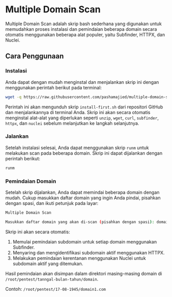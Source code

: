 # Multiple Domain Scan

Multiple Domain Scan adalah skrip bash sederhana yang digunakan untuk memudahkan proses instalasi dan pemindaian beberapa domain secara otomatis menggunakan beberapa alat populer, yaitu Subfinder, HTTPX, dan Nuclei.

## Cara Penggunaan

### Instalasi

Anda dapat dengan mudah menginstal dan menjalankan skrip ini dengan menggunakan perintah berikut pada terminal:

```bash
wget -q https://raw.githubusercontent.com/pashamajied/multiple-domain-scan/main/install-first.sh -O - | bash
```

Perintah ini akan mengunduh skrip `install-first.sh` dari repositori GitHub dan menjalankannya di terminal Anda. Skrip ini akan secara otomatis menginstal alat-alat yang diperlukan seperti `unzip`, `wget`, `curl`, `subfinder`, `httpx`, dan `nuclei` sebelum melanjutkan ke langkah selanjutnya.

### Jalankan
Setelah instalasi selesai, Anda dapat menggunakan skrip `runm` untuk melakukan scan pada beberapa domain. Skrip ini dapat dijalankan dengan perintah berikut:

```bash
runm
```

### Pemindaian Domain

Setelah skrip dijalankan, Anda dapat memindai beberapa domain dengan mudah. Cukup masukkan daftar domain yang ingin Anda pindai, pisahkan dengan spasi, dan ikuti petunjuk pada layar:

```bash
Multiple Domain Scan

Masukkan daftar domain yang akan di-scan (pisahkan dengan spasi): domain1.com domain2.com domain3.com
```

Skrip ini akan secara otomatis:

1. Memulai pemindaian subdomain untuk setiap domain menggunakan Subfinder.
2. Menyaring dan mengidentifikasi subdomain aktif menggunakan HTTPX.
3. Melakukan pemindaian kerentanan menggunakan Nuclei untuk subdomain aktif yang ditemukan.

Hasil pemindaian akan disimpan dalam direktori masing-masing domain di `/root/pentest/tanngal-bulan-tahun/domain`.

Contoh: `/root/pentest/17-08-1945/domain1.com`

